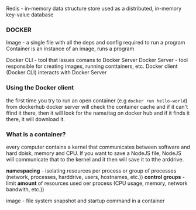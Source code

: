 Redis - in-memory data structure store used as a distributed, in-memory key-value database 

### DOCKER

Image - a single file with all the deps and config required to run a program
Container is an instance of an image, runs a program

Docker CLI - tool that issues comans to Docker Server 
Docker Server - tool responsible for creating images, running conttainers, etc. 
Docker client (Docker CLI) interacts with Docker Server 


### Using the Docker client 
the first time you try to run an open container (e.g `docker run hello-world`) from dockerhub docker server will check the container cache and if it can't ffind it there, then it will look for the name/tag on docker hub and if it finds it there, it will download it. 


### What is a container? 
every computer contains a kernel that communicates between software and hard doisk, memory and CPU. If you want to save a NodeJS file, NodeJS will communicate that to the kernel and it then will save it to tthe arddrive. 

**namespacing** - isolating resources per process or group of processes (network, processes, harddrive, users, hostnames, etc.))
**control groups** - limit **amount** of resources used oer process (CPU usage, memory, network bandwith, etc.))

image - file system snapshot and startup command
in a container  